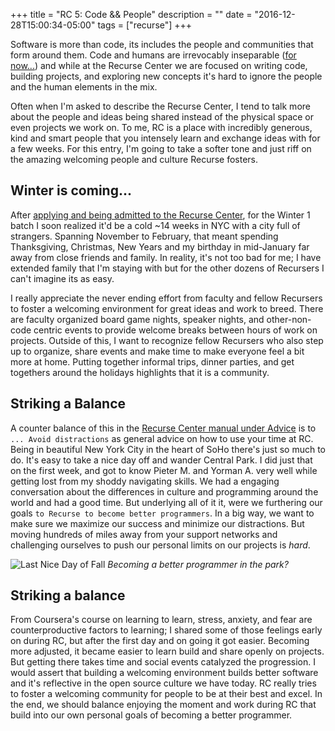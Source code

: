 +++
title = "RC 5: Code && People"
description = ""
date = "2016-12-28T15:00:34-05:00"
tags = ["recurse"]
+++

Software is more than code, its includes the people and communities that form around them. Code and humans are irrevocably inseparable ([for now...](http://www.nytimes.com/2016/12/14/magazine/the-great-ai-awakening.html)) and while at the Recurse Center we are focused on writing code, building projects, and exploring new concepts it's hard to ignore the people and the human elements in the mix.

Often when I'm asked to describe the Recurse Center, I tend to talk more about the people and ideas being shared
instead of the physical space or even projects we work on. To me, RC is a place with incredibly generous, kind and smart people that you intensely learn and exchange ideas with for a few weeks. For this entry, I'm going to take a softer tone and just riff on the amazing welcoming people and culture Recurse fosters.

Winter is coming...
---

After [applying and being admitted to the Recurse Center](/recurse/the-application-process), for the Winter 1 batch I soon realized it'd be a cold  ~14  weeks in NYC with a city full of strangers. Spanning November to February, that meant spending Thanksgiving, Christmas, New Years and my birthday in mid-January far away from close friends and family. In reality, it's not too bad for me; I have extended family that I'm staying with but for the other dozens of Recursers I can't imagine its as easy.

I really appreciate the never ending effort from faculty and fellow Recursers to foster a welcoming environment for great ideas and work to breed. There are faculty organized board game nights, speaker nights, and other-non-code centric events to provide welcome breaks between hours of work on projects. Outside of this, I want to recognize fellow Recursers who also step up to organize, share events and make time to make everyone feel a bit more at home. Putting together informal trips, dinner parties, and get togethers around the holidays highlights that it is a community.

Striking a Balance
---
A counter balance of this in the [Recurse Center manual under Advice](https://www.recurse.com/manual#sec-advice) is to `... Avoid distractions` as general advice on how to use your time at RC. Being in beautiful New York City in the heart of SoHo there's just so much to do. It's easy to take a nice day off and wander Central Park. I did just that on the first week, and got to know Pieter M. and Yorman A. very well while getting lost from my shoddy navigating skills. We had a engaging conversation about the differences in culture and programming around the world and had a good time. But underlying all of it it, were we furthering our goals `to Recurse to become better programmers`. In a big way, we want to make sure we maximize our success and minimize our distractions. But moving hundreds of miles away from your support networks and challenging ourselves to push our personal limits on our projects is _hard_.

![Last Nice Day of Fall](https://lh3.googleusercontent.com/ROV1TFNebjcqibhmnGgWDOYXLIPI0HEqJ6wSaSlIuI0-iRzip74dlqHLQm517rBZrbFNDJMipGah3Thmot6icbElFrKVnAe_OIPVZt4TZTi4Yas3l6eH4JIXgtLPbuAVAMW9bVdAxXIVXUUrlitwQodx9qXV9ZUt_ZECnws3ExJWraI67emNnO_QfANf57E_Pb1zgMZBE0vg2L14xzsDaoZHVUefX-pnQ09dGUGIS0GbKLYUvdNrzvTthu3xhyCtDg4qiPjMRvEuZLDjl-pSXrcohJnBQsxQLpvr7FG2SUPHGkggUN8LJwmImV7aRj4wG0c6jp6MHx9D392zrMe4rgb0jC3i19Fwr5_Y9c_n2btFwgSjiGjXPeKW-qhQFU-CLBsrkHZ5Ah83XLGJDq3n7lmrL0sud1P_QZjs19RmTYttQQCCToWCLtJDyD0_whHrpj2kd19lRD70FKjVaCyCVv9M_fAtoBHeEHtPZEWJHEOELj9QKi0-Ekqyxl12FXZ-oHvmlLgv1-4LLsD3Knfd6F-rFMV15lYS20et5WWc3SnKW_gtGURyNY21wM4aBZeaLiWrjmu7d66ttCWf32BasiSMD4PyYo52Z8DgGqkqIs4cQa0XOJQbJEwcB1_-b7fEW3nXaeY1o9aXmyreoGj1xPaiMBgpx8XUT1VRlbvQrDk=w1804-h1352-no)
_Becoming a better programmer in the park?_

Striking a balance
---
From Coursera's course on learning to learn, stress, anxiety, and fear are counterproductive factors to learning; I shared some of those feelings early on during RC, but after the first day and on going it got easier. Becoming more adjusted, it became easier to learn build and share openly on projects. But getting there takes time and social events catalyzed the progression. I would assert that building a welcoming environment builds better software and it's reflective in the open source culture we have today. RC really tries to foster a welcoming community for people to be at their best and excel. In the end, we should balance enjoying the moment and work during RC that build into our own personal goals of becoming a better programmer.



